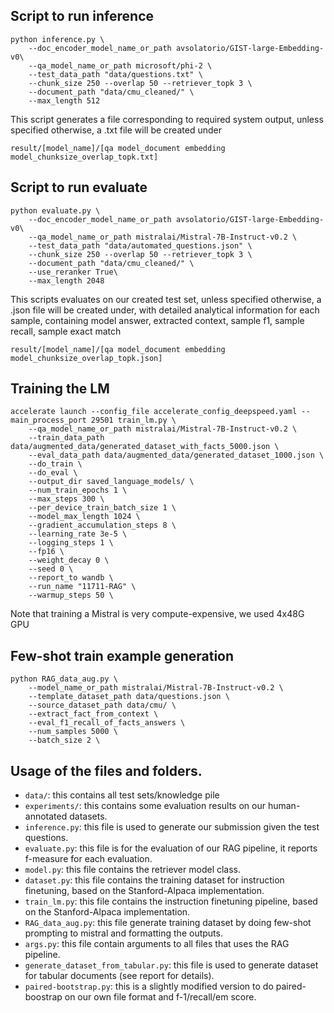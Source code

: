 ## Script to run inference 

```
python inference.py \
    --doc_encoder_model_name_or_path avsolatorio/GIST-large-Embedding-v0\
    --qa_model_name_or_path microsoft/phi-2 \
    --test_data_path "data/questions.txt" \
    --chunk_size 250 --overlap 50 --retriever_topk 3 \
    --document_path "data/cmu_cleaned/" \
    --max_length 512 
```

This script generates a file corresponding to required system output, unless specified otherwise, a .txt file will be created under 

`result/[model_name]/[qa model_document embedding model_chunksize_overlap_topk.txt]`

## Script to run evaluate 

```
python evaluate.py \
    --doc_encoder_model_name_or_path avsolatorio/GIST-large-Embedding-v0\
    --qa_model_name_or_path mistralai/Mistral-7B-Instruct-v0.2 \
    --test_data_path "data/automated_questions.json" \
    --chunk_size 250 --overlap 50 --retriever_topk 3 \
    --document_path "data/cmu_cleaned/" \
    --use_reranker True\
    --max_length 2048
```

This scripts evaluates on our created test set, unless specified otherwise, a .json file will be created under, with detailed analytical information for each sample, containing model answer, extracted context, sample f1, sample recall, sample exact match

`result/[model_name]/[qa model_document embedding model_chunksize_overlap_topk.json]`

## Training the LM 

```
accelerate launch --config_file accelerate_config_deepspeed.yaml --main_process_port 29501 train_lm.py \
    --qa_model_name_or_path mistralai/Mistral-7B-Instruct-v0.2 \
    --train_data_path data/augmented_data/generated_dataset_with_facts_5000.json \
    --eval_data_path data/augmented_data/generated_dataset_1000.json \
    --do_train \
    --do_eval \
    --output_dir saved_language_models/ \
    --num_train_epochs 1 \
    --max_steps 300 \
    --per_device_train_batch_size 1 \
    --model_max_length 1024 \
    --gradient_accumulation_steps 8 \
    --learning_rate 3e-5 \
    --logging_steps 1 \
    --fp16 \
    --weight_decay 0 \
    --seed 0 \
    --report_to wandb \
    --run_name "11711-RAG" \
    --warmup_steps 50 \
```
Note that training a Mistral is very compute-expensive, we used 4x48G GPU

## Few-shot train example generation 
```
python RAG_data_aug.py \
    --model_name_or_path mistralai/Mistral-7B-Instruct-v0.2 \
    --template_dataset_path data/questions.json \
    --source_dataset_path data/cmu/ \
    --extract_fact_from_context \
    --eval_f1_recall_of_facts_answers \
    --num_samples 5000 \
    --batch_size 2 \
```

## Usage of the files and folders.

- `data/`: this contains all test sets/knowledge pile
- `experiments/`: this contains some evaluation results on our human-annotated datasets.
- `inference.py`: this file is used to generate our submission given the test questions.
- `evaluate.py`: this file is for the evaluation of our RAG pipeline, it reports f-measure for each evaluation.
- `model.py`: this file contains the retriever model class.
- `dataset.py`: this file contains the training dataset for instruction finetuning, based on the Stanford-Alpaca implementation.
- `train_lm.py`: this file contains the instruction finetuning pipeline, based on the Stanford-Alpaca implementation.
- `RAG_data_aug.py`: this file generate training dataset by doing few-shot prompting to mistral and formatting the outputs.
- `args.py`: this file contain arguments to all files that uses the RAG pipeline.
- `generate_dataset_from_tabular.py`: this file is used to generate dataset for tabular documents (see report for details).
- `paired-bootstrap.py`: this is a slightly modified version to do paired-boostrap on our own file format and f-1/recall/em score.

